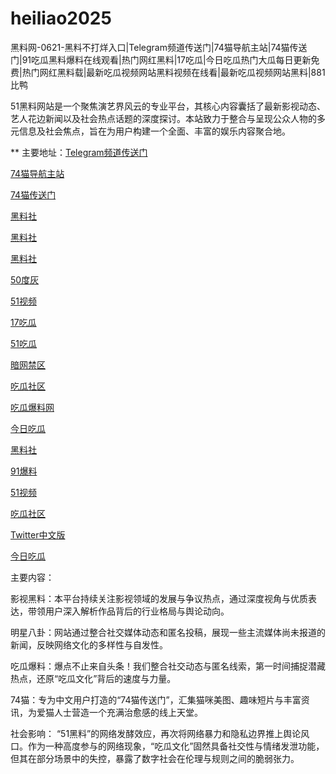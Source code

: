 # heiliao2025
黑料网-0621-黑料不打烊入口|Telegram频道传送门|74猫导航主站|74猫传送门|91吃瓜黑料爆料在线观看|热门网红黑料|17吃瓜|今日吃瓜热门大瓜每日更新免费|热门网红黑料载|最新吃瓜视频网站黑料视频在线看|最新吃瓜视频网站黑料|881比鸭

51黑料网站是一个聚焦演艺界风云的专业平台，其核心内容囊括了最新影视动态、艺人花边新闻以及社会热点话题的深度探讨。本站致力于整合与呈现公众人物的多元信息及社会焦点，旨在为用户构建一个全面、丰富的娱乐内容聚合地。

** 主要地址：<a href="https://74mao.com/">Telegram频道传送门</a>

<a href="https://74mao.com/">74猫导航主站</a>

<a href="https://74mao.com/">74猫传送门</a>

<a href="https://hl4546.pages.dev/">黑料社</a>

<a href="https://hls-59.pages.dev/">黑料社</a>

<a href="https://hls-15.pages.dev/">黑料社</a>

<a href="https://pi1-01.pages.dev/">50度灰</a>

<a href="https://hj-1282.pages.dev/">51视频</a>

<a href="https://cg336.pages.dev/">17吃瓜</a>

<a href="https://cg70-1.pages.dev/">51吃瓜</a>

<a href="https://pi87-02.pages.dev/">暗网禁区</a>

<a href="https://cg863.pages.dev/">吃瓜社区</a>

<a href="https://cg09-01.pages.dev/">吃瓜爆料网 </a>

<a href="https://cg30-5.pages.dev/">今日吃瓜</a>

<a href="https://cg53-7.pages.dev/">黑料社</a>

<a href="https://cg65-01.pages.dev/">91爆料</a>

<a href="https://hj-1321.pages.dev/">51视频</a>

<a href="https://cg863.pages.dev/">吃瓜社区</a>

<a href="https://cg81-9.pages.dev/">Twitter中文版</a>

<a href="https://cg06-1.pages.dev/">今日吃瓜</a>


主要内容：

影视黑料：本平台持续关注影视领域的发展与争议热点，通过深度视角与优质表达，带领用户深入解析作品背后的行业格局与舆论动向。

明星八卦：网站通过整合社交媒体动态和匿名投稿，展现一些主流媒体尚未报道的新闻，反映网络文化的多样性与自发性。

吃瓜爆料：爆点不止来自头条！我们整合社交动态与匿名线索，第一时间捕捉潜藏热点，还原“吃瓜文化”背后的速度与力量。

74猫：专为中文用户打造的“74猫传送门”，汇集猫咪美图、趣味短片与丰富资讯，为爱猫人士营造一个充满治愈感的线上天堂。

社会影响：
“51黑料”的网络发酵效应，再次将网络暴力和隐私边界推上舆论风口。作为一种高度参与的网络现象，“吃瓜文化”固然具备社交性与情绪发泄功能，但其在部分场景中的失控，暴露了数字社会在伦理与规则之间的脆弱张力。
